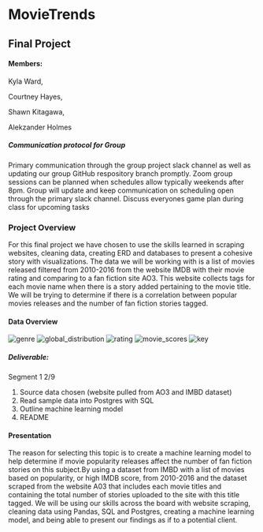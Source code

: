 # MovieTrends
## Final Project


#### Members:

Kyla Ward,

Courtney Hayes,

Shawn Kitagawa,

Alekzander Holmes





##### Communication protocol for Group
Primary communication through the group project slack channel as well as updating our group GitHub respository branch promptly.
Zoom group sessions can be planned when schedules allow typically weekends after 8pm. Group will update and keep communication on scheduling open through the primary 
slack channel. Discuss everyones game plan during class for upcoming tasks


### Project Overview
For this final project we have chosen to use the skills learned in scraping websites, cleaning data, creating ERD and databases to present a cohesive 
story with visualizations. The data we will be working with is a list of movies released filtered from 2010-2016 from the website IMDB with their movie rating and 
comparing to a fan fiction site AO3. This website collects tags for each movie name when there is a story added pertaining to the movie title. We will be trying to 
determine if there is a correlation between popular movies releases and the number of fan fiction stories tagged.


#### Data Overview
![genre](https://user-images.githubusercontent.com/111584967/219543939-28a3398a-af44-4816-95fc-7895e1df0a09.PNG)
![global_distribution](https://user-images.githubusercontent.com/111584967/219543955-ba556e12-4d8c-4201-9bf9-2e7bf0e8e7d1.PNG)
![rating](https://user-images.githubusercontent.com/111584967/219543986-c66e9f48-b710-4cb3-85fb-06c54bb0b709.PNG)
![movie_scores](https://user-images.githubusercontent.com/111584967/219544011-2d168cdf-0303-440b-a0e6-4351d2efa000.PNG)
![key](https://user-images.githubusercontent.com/111584967/219544032-f9ba24f9-a9cc-4de0-90c5-e2d4434c2a99.PNG)




##### Deliverable:
Segment 1 2/9 
1. Source data chosen (website pulled from AO3 and IMBD dataset)
2. Read sample data into Postgres with SQL 
3. Outline machine learning model 
4. README



#### Presentation
The reason for selecting this topic is to create a machine learning model to help determine if movie popularity releases affect the number of fan fiction stories on 
this subject.By using a dataset from IMBD with a list of movies based on popularity, or high IMDB score, from 2010-2016 and the dataset scraped from the website A03 
that includes each movie titles and containing the total number of stories uploaded to the site with this title tagged. 
We will be using our skills across the board with website scraping, cleaning data using Pandas, SQL and Postgres, creating a machine learning model, and being able to 
present our findings as if to a potential client. 







